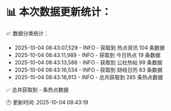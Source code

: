 📊 本次数据更新统计：
==========================

📈 数据分类统计：
- 2025-10-04 08:43:07,529 - INFO - 获取到 热点资讯 104 条数据
- 2025-10-04 08:43:11,989 - INFO - 获取到 今日热点 19 条数据
- 2025-10-04 08:43:13,588 - INFO - 获取到 公社热帖 99 条数据
- 2025-10-04 08:43:16,534 - INFO - 获取到 财经日历 63 条数据
- 2025-10-04 08:43:18,913 - INFO - 总共获取到 285 条热点数据

✅ 总共获取到 - 条热点数据

🕐 更新时间: 2025-10-04 08:43:19
